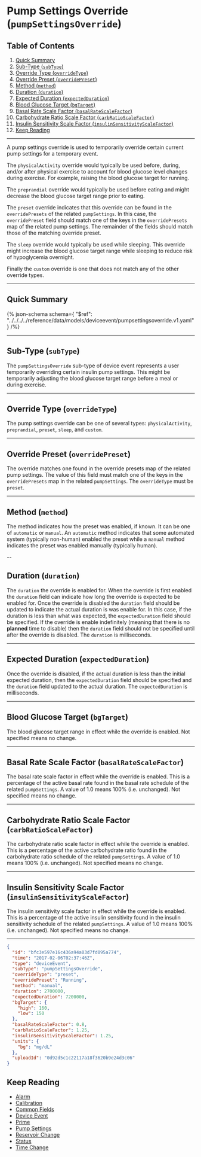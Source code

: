 <!-- omit in toc -->
# Pump Settings Override (`pumpSettingsOverride`)

<!-- omit in toc -->
## Table of Contents

1. [Quick Summary](#quick-summary)
2. [Sub-Type (`subType`)](#sub-type-subtype)
3. [Override Type (`overrideType`)](#override-type-overridetype)
4. [Override Preset (`overridePreset`)](#override-preset-overridepreset)
5. [Method (`method`)](#method-method)
6. [Duration (`duration`)](#duration-duration)
7. [Expected Duration (`expectedDuration`)](#expected-duration-expectedduration)
8. [Blood Glucose Target (`bgTarget`)](#blood-glucose-target-bgtarget)
9. [Basal Rate Scale Factor (`basalRateScaleFactor`)](#basal-rate-scale-factor-basalratescalefactor)
10. [Carbohydrate Ratio Scale Factor (`carbRatioScaleFactor`)](#carbohydrate-ratio-scale-factor-carbratioscalefactor)
11. [Insulin Sensitivity Scale Factor (`insulinSensitivityScaleFactor`)](#insulin-sensitivity-scale-factor-insulinsensitivityscalefactor)
12. [Keep Reading](#keep-reading)

---

A pump settings override is used to temporarily override certain current pump settings for a temporary event.

The `physicalActivity` override would typically be used before, during, and/or after physical exercise to account for blood glucose level changes during exercise. For example, raising the blood glucose target for running.

The `preprandial` override would typically be used before eating and might decrease the blood glucose target range prior to eating.

The `preset` override indicates that this override can be found in the `overridePresets` of the related `pumpSettings`. In this case, the `overridePreset` field should match one of the keys in the `overridePresets` map of the related pump settings. The remainder of the fields should match those of the matching override preset.

The `sleep` override would typically be used while sleeping. This override might increase the blood glucose target range while sleeping to reduce risk of hypoglycemia overnight.

Finally the `custom` override is one that does not match any of the other override types.

---

## Quick Summary

{% json-schema
  schema={
    "$ref": "../../../../reference/data/models/deviceevent/pumpsettingsoverride.v1.yaml"
  }
/%}

---

## Sub-Type (`subType`)

The `pumpSettingsOverride` sub-type of device event represents a user temporarily overriding certain insulin pump settings. This might be temporarily adjusting the blood glucose target range before a meal or during exercise.

---

## Override Type (`overrideType`)

The pump settings override can be one of several types: `physicalActivity`, `preprandial`, `preset`, `sleep`, and `custom`.

---

## Override Preset (`overridePreset`)

The override matches one found in the override presets map of the related pump settings. The value of this field must match one of the keys in the `overridePresets` map in the related `pumpSettings`. The `overrideType` must be `preset`.

---

## Method (`method`)

The method indicates how the preset was enabled, if known. It can be one of `automatic` or `manual`. An `automatic` method indicates that some automated system (typically non-human) enabled the preset while a `manual` method indicates the preset was enabled manually (typically human).

--

## Duration (`duration`)

The `duration` the override is enabled for. When the override is first enabled the `duration` field can indicate how long the override is expected to be enabled for. Once the override is disabled the `duration` field should be updated to indicate the actual duration is was enable for. In this case, if the duration is less than what was expected, the `expectedDuration` field should be specified. If the override is enable indefinitely (meaning that there is no **planned** time to disable) then the `duration` field should not be specified until after the override is disabled. The `duration` is milliseconds.

---

## Expected Duration (`expectedDuration`)

Once the override is disabled, if the actual duration is less than the initial expected duration, then the `expectedDuration` field should be specified and the `duration` field updated to the actual duration. The `expectedDuration` is milliseconds.

---

## Blood Glucose Target (`bgTarget`)

The blood glucose target range in effect while the override is enabled. Not specified means no change.

---

## Basal Rate Scale Factor (`basalRateScaleFactor`)

The basal rate scale factor in effect while the override is enabled. This is a percentage of the active basal rate found in the basal rate schedule of the related `pumpSettings`. A value of 1.0 means 100% (i.e. unchanged). Not specified means no change.

---

## Carbohydrate Ratio Scale Factor (`carbRatioScaleFactor`)

The carbohydrate ratio scale factor in effect while the override is enabled. This is a percentage of the active carbohydrate ratio found in the carbohydrate ratio schedule of the related `pumpSettings`. A value of 1.0 means 100% (i.e. unchanged). Not specified means no change.

---

## Insulin Sensitivity Scale Factor (`insulinSensitivityScaleFactor`)

The insulin sensitivity scale factor in effect while the override is enabled. This is a percentage of the active insulin sensitivity found in the insulin sensitivity schedule of the related `pumpSettings`. A value of 1.0 means 100% (i.e. unchanged). Not specified means no change.

---

```json {% title="Example" %}
{
  "id": "bfc3e597e16c436a94a03d7fd095a774",
  "time": "2017-02-06T02:37:46Z",
  "type": "deviceEvent",
  "subType": "pumpSettingsOverride",
  "overrideType": "preset",
  "overridePreset": "Running",
  "method": "manual",
  "duration": 2700000,
  "expectedDuration": 7200000,
  "bgTarget": {
    "high": 160,
    "low": 150
  },
  "basalRateScaleFactor": 0.8,
  "carbRatioScaleFactor": 1.25,
  "insulinSensitivityScaleFactor": 1.25,
  "units": {
    "bg": "mg/dL"
  },
  "uploadId": "0d92d5c1c22117a18f3620b9e24d3c06"
}
```

## Keep Reading

* [Alarm](./alarm.md)
* [Calibration](./calibration.md)
* [Common Fields](../../common-fields.md)
* [Device Event](../device-event.md)
* [Prime](./prime.md)
* [Pump Settings](../pump-settings.md)
* [Reservoir Change](./reservoir-change.md)
* [Status](./status.md)
* [Time Change](./time-change.md)
